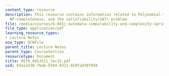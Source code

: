 ```yaml
---
content_type: resource
description: This resource contains information related to Polynomial-time reducibility,
  NP-completeness, and the satisfiability(SAT) problem.
file: /media/courses/6-045j-automata-computability-and-complexity-spring-2011/03ea1d3876ab93448311010fa938f050_MIT6_045JS11_lec15.pdf
file_type: application/pdf
learning_resource_types:
- Lecture Notes
ocw_type: OCWFile
parent_title: Lecture Notes
parent_type: CourseSection
resourcetype: Document
title: MIT6_045JS11_lec15.pdf
uid: 03ea1d38-76ab-9344-8311-010fa938f050
---
```

